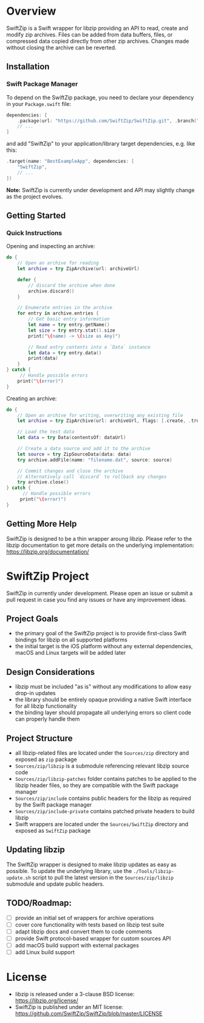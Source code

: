 # Overview

SwiftZip is a Swift wrapper for libzip providing an API to read, create and modify zip archives.
Files can be added from data buffers, files, or compressed data copied directly from other zip archives.
Changes made without closing the archive can be reverted.

## Installation

### Swift Package Manager

To depend on the SwiftZip package, you need to declare your dependency in your `Package.swift` file:

```swift
dependencies: [
    .package(url: "https://github.com/SwiftZip/SwiftZip.git", .branch("master")),
    // ...
]
```

and add "SwiftZip" to your application/library target dependencies, e.g. like this:

```swift
.target(name: "BestExampleApp", dependencies: [
    "SwiftZip",
    // ...
])
```

**Note:** SwiftZip is currently under development and API may slightly change as the project evolves.

## Getting Started

### Quick Instructions

Opening and inspecting an archive:

```swift
do {
    // Open an archive for reading
    let archive = try ZipArchive(url: archiveUrl)

    defer {
        // discard the archive when done
        archive.discard()
    }

    // Enumerate entries in the archive
    for entry in archive.entries {
        // Get basic entry information
        let name = try entry.getName()
        let size = try entry.stat().size
        print("\(name) -> \(size as Any)")

        // Read entry contents into a `Data` instance
        let data = try entry.data()
        print(data)
    }
} catch {
     // Handle possible errors
    print("\(error)")
}
```

Creating an archive:

```swift
do {
    // Open an archive for writing, overwriting any existing file
    let archive = try ZipArchive(url: archiveUrl, flags: [.create, .truncate])

    // Load the test data
    let data = try Data(contentsOf: dataUrl)

    // Create a data source and add it to the archive
    let source = try ZipSourceData(data: data)
    try archive.addFile(name: "filename.dat", source: source)

    // Commit changes and close the archive
    // Alternatively call `discard` to rollback any changes
    try archive.close()
} catch {
      // Handle possible errors
     print("\(error)")
}
```

## Getting More Help

SwiftZip is designed to be a thin wrapper aroung libzip. Please refer to the libzip documentation to get
more details on the underlying implementation: https://libzip.org/documentation/

# SwiftZip Project

SwiftZip in currently under development. Please open an issue or submit a pull request in case you find any
issues or have any improvement ideas.

## Project Goals
- the primary goal of the SwiftZip project is to provide first-class Swift bindings for libzip on all supported platforms
- the initial target is the iOS platform without any external dependencies,  macOS and Linux targets will be added later

## Design Considerations
- libzip must be included "as is" without any modifications to allow easy drop-in updates
- the library should be entirely opaque providing a native Swift interface for all libzip functionality
- the binding layer should propagate all underlying errors so client code can properly handle them

## Project Structure
- all libzip-related files are located under the `Sources/zip` directory and exposed as `zip` package
- `Sources/zip/libzip` is a submodule referencing relevant libzip source code
- `Sources/zip/libzip-patches` folder contains patches to be applied to the libzip header files, so they are compatible with the Swift package manager
- `Sources/zip/include` contains public headers for the libzip as required by the Swift package manager
- `Sources/zip/include-private` contains patched private headers to build libzip
- Swift wrappers are located under the `Sources/SwiftZip` directory and exposed as `SwiftZip` package

## Updating libzip
The SwiftZip wrapper is designed to make libzip updates as easy as possible.
To update the underlying library, use the `./Tools/libzip-update.sh` script to pull the latest version in
the `Sources/zip/libzip` submodule and update public headers.

## TODO/Roadmap:
- [ ] provide an initial set of wrappers for archive operations
- [ ] cover core functionality with tests based on libzip test suite
- [ ] adapt libzip docs and convert them to code comments
- [ ] provide Swift protocol-based wrapper for custom sources API
- [ ] add macOS build support with external packages
- [ ] add Linux build support

# License

- libzip is released under a 3-clause BSD license: https://libzip.org/license/
- SwiftZip is published under an MIT license: https://github.com/SwiftZip/SwiftZip/blob/master/LICENSE

